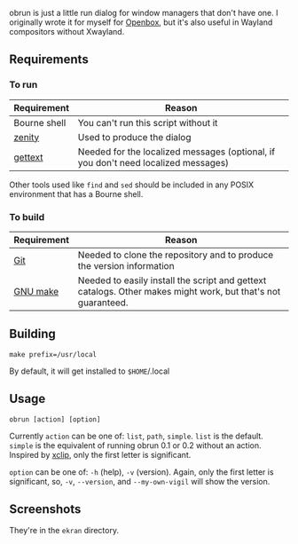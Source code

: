 obrun is just a little run dialog for window managers that don't have one.  I originally wrote it for myself for [Openbox](http://openbox.org/), but it's also useful in Wayland compositors without Xwayland.

## Requirements

[gettext]: https://www.gnu.org/software/gettext/
[Git]: https://git-scm.com/
[GNU Make]: https://www.gnu.org/software/make/
[zenity]: https://wiki.gnome.org/Projects/Zenity

### To run

Requirement  | Reason
-------------|-----------------------------------------------------------------
Bourne shell | You can't run this script without it
[zenity]     | Used to produce the dialog
[gettext]    | Needed for the localized messages (optional, if you don't need localized messages)

Other tools used like `find` and `sed` should be included in any POSIX environment that has a Bourne shell.

### To build

Requirement  | Reason
-------------|-----------------------------------------------------------------
[Git]        | Needed to clone the repository and to produce the version information
[GNU make]   | Needed to easily install the script and gettext catalogs. Other makes might work, but that's not guaranteed.

## Building

`make prefix=/usr/local`

By default, it will get installed to `$HOME`/.local

## Usage

`obrun [action] [option]`

Currently `action` can be one of: `list`, `path`, `simple`.  `list` is the default. `simple` is the equivalent of running obrun 0.1 or 0.2 without an action.  Inspired by [xclip](https://github.com/astrand/xclip/), only the first letter is significant.

`option` can be one of: `-h` (help), `-v` (version).  Again, only the first letter is significant, so, `-v`, `--version`, and `--my-own-vigil` will show the version.

## Screenshots

They're in the `ekran` directory.
